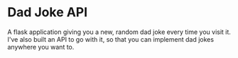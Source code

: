 <h1>Dad Joke API</h1>

A flask application giving you a new, random dad joke every time you visit it. I've also built an API to go with it, so that you can implement dad jokes anywhere you want to. 

